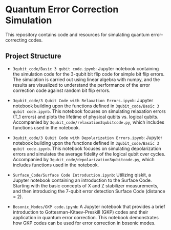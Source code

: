 # Quantum Error Correction Simulation

This repository contains code and resources for simulating quantum error-correcting codes.

## Project Structure

- `3qubit_code/Basic 3 qubit code.ipynb`: Jupyter notebook containing the simulation code for the 3-qubit bit flip code for simple bit flip errors. The simulation is carried out using linear algebra with numpy, and the results are visualized to understand the performance of the error correction code against random bit flip errors.

- `3qubit_code/3 Qubit Code with Relaxation Errors.ipynb`: Jupyter notebook building upon the functions defined in `3qubit_code/Basic 3 qubit code.ipynb`. This notebook focuses on simulating relaxation errors (T_1 errors) and plots the lifetime of physical qubits vs. logical qubits. Accompanied by `3qubit_code/relaxation3qubitcode.py`, which includes functions used in the notebook.

- `3qubit_code/3 Qubit Code with Depolarization Errors.ipynb`: Jupyter notebook building upon the functions defined in `3qubit_code/Basic 3 qubit code.ipynb`. This notebook focuses on simulating depolarization errors and simulates the average fidelity of the logical qubit over cycles. Accompanied by `3qubit_code/depolarization3qubitcode.py`, which includes functions used in the notebook.

- `Surface_Code/Surface Code Introduction.ipynb`: Utilizing qiskit, a Jupyter notebook containing an introduction to the Surface Code. Starting with the basic concepts of X and Z stabilizer measurements, and then introducing the 7-qubit error detection Surface Code (distance = 2).

- `Bosonic_Modes/GKP code.ipynb`: A Jupyter notebook that provides a brief introduction to Gottesman-Kitaev-Preskill (GKP) codes and their application in quantum error correction. This notebook demonstrates how GKP codes can be used for error correction in bosonic modes.
